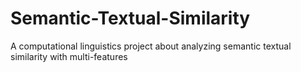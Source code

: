 # Semantic-Textual-Similarity
A computational linguistics project about analyzing semantic textual similarity with multi-features 
